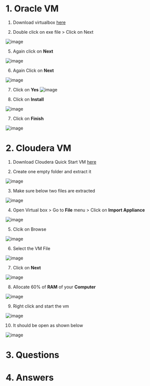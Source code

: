 # 1. Oracle VM

1. Download virtualbox [here](https://download.virtualbox.org/virtualbox/7.0.8/VirtualBox-7.0.8-156879-Win.exe)

3. Double click on exe file > Click on Next
   
![image](https://github.com/rritec/Cloud-Data-Engineering/assets/20516321/27a68e52-e680-47be-9432-7f56c9159a21)

5. Again click on **Next**

![image](https://github.com/rritec/Cloud-Data-Engineering/assets/20516321/36c78b23-c39d-429f-9213-10ebe021d3dd)

6. Again Click on **Next**

![image](https://github.com/rritec/Cloud-Data-Engineering/assets/20516321/39125a5f-86c2-41e5-82d3-3ad0b3211c9d)

7. Click on **Yes**
![image](https://github.com/rritec/Cloud-Data-Engineering/assets/20516321/13fb2e91-be91-47c1-b6e5-97259a92b200)

8. Click on **Install**
   
![image](https://github.com/rritec/Cloud-Data-Engineering/assets/20516321/7f48f7c2-6429-47ae-b714-e5c9b0728015)

7. Click on **Finish**
   
![image](https://github.com/rritec/Cloud-Data-Engineering/assets/20516321/2a61358b-f479-4286-9a8f-6d3493b23572)


# 2. Cloudera VM

1. Download Cloudera Quick Start VM [here](https://drive.google.com/file/d/1zS9E6KYbM4PPgDopFH1VNRJNkNQ7Yu4T/view?usp=sharing)

2. Create one empty folder and extract it

![image](https://github.com/rritec/Cloud-Data-Engineering/assets/20516321/9cb209a8-6641-439d-918b-713f9b39eac2)

3. Make sure below two files are extracted

![image](https://github.com/rritec/Cloud-Data-Engineering/assets/20516321/7ca32e82-19d4-430e-9773-38e96f25f861)


4. Open Virtual box > Go to **File** menu > Click on **Import Appliance**

![image](https://github.com/rritec/Cloud-Data-Engineering/assets/20516321/457fe829-05cf-4a1b-a314-a1d7bf530ae4)

5. Clcik on Browse

![image](https://github.com/rritec/Cloud-Data-Engineering/assets/20516321/0d9f55a1-34bd-4453-b316-96a794c4198e)

6. Select the VM File

![image](https://github.com/rritec/Cloud-Data-Engineering/assets/20516321/ea57e189-80da-4bd6-8576-a1046d51e2be)

7. Click on **Next**

![image](https://github.com/rritec/Cloud-Data-Engineering/assets/20516321/91bc2e8b-3320-410c-b3c1-ddc18f1f7a48)

8. Allocate 60% of **RAM** of your **Computer**

![image](https://github.com/rritec/Cloud-Data-Engineering/assets/20516321/0c6f2761-d0e9-4866-b5bb-2996931d76b4)

9. Right click and start the vm

![image](https://github.com/rritec/Cloud-Data-Engineering/assets/20516321/0ecf9039-5572-4f79-948d-255a94345a80)

10. It should be open as shown below

![image](https://github.com/rritec/Cloud-Data-Engineering/assets/20516321/59572a92-7ed5-4094-b3cf-e0082bf524bd)

# 3. Questions

# 4. Answers

    
    
    
